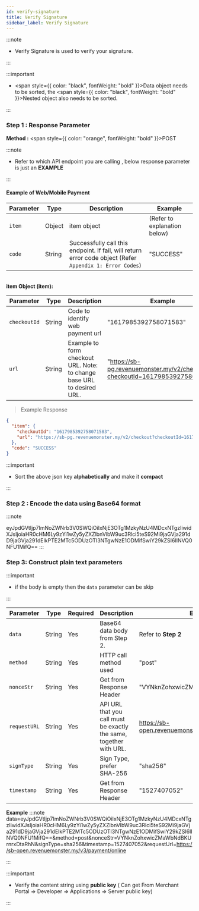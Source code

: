 ```yaml
---
id: verify-signature
title: Verify Signature
sidebar_label: Verify Signature
---
```


:::note

- Verify Signature is used to verify your signature.

:::

:::important

- <span style={{ color: "black", fontWeight: "bold" }}>Data object</span> needs to be sorted, the <span style={{ color: "black", fontWeight: "bold" }}>Nested object</span> also needs to be sorted.

:::

### Step 1 : Response Parameter

**Method :** <span style={{ color: "orange", fontWeight: "bold" }}>POST</span><br/>

:::note

- Refer to which API endpoint you are calling , below response parameter is just an **EXAMPLE**

:::

#### Example of Web/Mobile Payment

| Parameter | Type   | Description                                                                                               | Example                      |
| --------- | ------ | --------------------------------------------------------------------------------------------------------- | ---------------------------- |
| `item`    | Object | item object                                                                                               | (Refer to explanation below) |
| `code`    | String | Successfully call this endpoint. If fail, will return error code object (Refer `Appendix 1: Error Codes`) | "SUCCESS"                    |

<br />
<strong>item Object (item):</strong>

| Parameter    | Type   | Description                                                            | Example                                                                      |
| ------------ | ------ | ---------------------------------------------------------------------- | ---------------------------------------------------------------------------- |
| `checkoutId` | String | Code to identify web payment url                                       | "1617985392758071583"                                                        |
| `url`        | String | Example to form checkout URL. Note: to change base URL to desired URL. | "https://sb-pg.revenuemonster.my/v2/checkout?checkoutId=1617985392758071583" |

> Example Response

```json
{
  "item": {
    "checkoutId": "1617985392758071583",
    "url": "https://sb-pg.revenuemonster.my/v2/checkout?checkoutId=1617985392758071583"
  },
  "code": "SUCCESS"
}
```

:::important

- Sort the above json key **alphabetically** and make it **compact**

:::

### Step 2 : Encode the data using Base64 format

:::note

eyJpdGVtIjp7ImNoZWNrb3V0SWQiOiIxNjE3OTg1MzkyNzU4MDcxNTgzIiwidXJsIjoiaHR0cHM6Ly9zYi1wZy5yZXZlbnVlbW9uc3Rlci5teS92Mi9jaGVja291dD9jaGVja291dElkPTE2MTc5ODUzOTI3NTgwNzE1ODMifSwiY29kZSI6IlNVQ0NFU1MifQ==
:::

### Step 3: Construct plain text parameters

:::important

- if the body is empty then the `data` parameter can be skip

:::

| Parameter    | Type   | Required | Description                                                        | Example                                             |
| ------------ | ------ | -------- | ------------------------------------------------------------------ | --------------------------------------------------- |
| `data`       | String | Yes      | Base64 data body from Step 2.                                      | Refer to **Step 2**                                 |
| `method`     | String | Yes      | HTTP call method used                                              | "post"                                              |
| `nonceStr`   | String | Yes      | Get from Response Header                                           | "VYNknZohxwicZMaWbNdBKUrnrxDtaRhN"                  |
| `requestURL` | String | Yes      | API URL that you call must be exactly the same, together with URL. | https://sb-open.revenuemonster.my/v3/payment/online |
| `signType`   | String | Yes      | Sign Type, prefer SHA-256                                          | "sha256"                                            |
| `timestamp`  | String | Yes      | Get from Response Header                                           | "1527407052"                                        |

**Example**
:::note
data=eyJpdGVtIjp7ImNoZWNrb3V0SWQiOiIxNjE3OTg1MzkyNzU4MDcxNTgzIiwidXJsIjoiaHR0cHM6Ly9zYi1wZy5yZXZlbnVlbW9uc3Rlci5teS92Mi9jaGVja291dD9jaGVja291dElkPTE2MTc5ODUzOTI3NTgwNzE1ODMifSwiY29kZSI6IlNVQ0NFU1MifQ==&#38;method=post&#38;nonceStr=VYNknZohxwicZMaWbNdBKUrnrxDtaRhN&#38;signType=sha256&#38;timestamp=1527407052&#38;requestUrl=https://sb-open.revenuemonster.my/v3/payment/online

:::

:::important

- Verify the content string using **public key** ( Can get From Merchant Portal => Developer => Applications => Server public key)

:::
